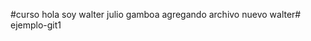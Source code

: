
#curso
hola soy walter julio gamboa 
agregando archivo nuevo walter#   e j e m p l o - g i t 1  
 